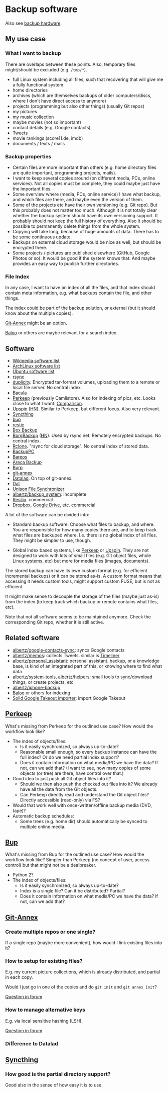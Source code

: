 # Backup software

Also see [backup hardware](backup-hardware.md).

## My use case

### What I want to backup

There are overlaps between these points.
Also, temporary files might/should be excluded (e.g. `/tmp/*`).

* full Linux system including all files, such that recovering that will give me a fully functional system
* home directories
* archives (which are themselves backups of older computers/discs, where I don't have direct access to anymore)
* projects (programming but also other things) (usually Git repos)
* my pictures
* my music collection
* maybe movies (not so important)
* contact details (e.g. Google contacts)
* Tweets
* movie rankings (score11.de, imdb)
* documents / texts / mails


### Backup properties

* Certain files are more important than others (e.g. home directory files are quite important, programming projects, mails).
* I want to keep several copies around (on different media, PCs, online services).
  Not all copies must be complete, they could maybe just have the important files.
* Some overview where (media, PCs, online service) I have what backup, and which files are there, and maybe even the version of them.
* Some of the projects etc have their own versioning (e.g. Git repo).
  But this probably does not matter too much.
  Although it is not totally clear whether the backup system should have its own versioning support.
  It probably should not keep the full history of everything.
  Also it should be possible to permanently delete things from the whole system.
* Copying will take long, because of huge amounts of data. There has to be some continuous update.
* Backups on external cloud storage would be nice as well, but should be encrypted there.
* Some projects / pictures are published elsewhere (GitHub, Google Photos or so).
  It would be good if the system knows that. And maybe provides an easy way to publish further directories.


### File Index

In any case, I want to have an index of all the files,
and that index should contain meta information,
e.g. what backups contain the file, and other things.

The index could be part of the backup solution,
or external (but it should know about the multiple copies).

[Git-Annex](https://git-annex.branchable.com/) might be an option.

[Baloo](https://community.kde.org/Baloo) or others are maybe relevant for a search index.


## Software

* [Wikipedia software list](https://en.wikipedia.org/wiki/List_of_backup_software)
* [ArchLinux software list](https://wiki.archlinux.org/index.php/Synchronization_and_backup_programs)
* [Ubuntu software list](https://help.ubuntu.com/community/BackupYourSystem)
* [rsync](https://rsync.samba.org/)
* [duplicity](https://nongnu.org/duplicity/). Encrypted tar-format volumes, uploading them to a remote or local file server.
  No central index.
* [Bacula](https://bacula.org/)
* [Perkeep](https://perkeep.org/) (previously Camlistore).
  Also for indexing of pics, etc.
  Looks close to what I want.
  [Comparison](https://perkeep.org/doc/compare).
* [Upspin](https://upspin.io/)
  ([HN](https://news.ycombinator.com/item?id=13700492)).
  Similar to Perkeep, but different focus.
  Also very relevant.
* [Syncthing](https://syncthing.net/)
* [bup](https://bup.github.io/)
* [restic](https://restic.net/)
* [Box Backup](https://www.boxbackup.org/)
* [BorgBackup](https://www.borgbackup.org/)
  ([HN](https://news.ycombinator.com/item?id=21642364)).
  Used by rsync.net.
  Remotely encrypted backups.
  No central index.
* [Rclone](https://rclone.org/). "rsync for cloud storage".
  No central index of stored data.
* [BackupPC](https://backuppc.github.io/backuppc/)
* [Bareos](https://www.bareos.org/)
* [Areca Backup](http://www.areca-backup.org/)
* [Burp](https://burp.grke.org/)
* [git-annex](https://git-annex.branchable.com/)
* [Datalad](https://www.datalad.org/). On top of git-annex.
* [Dat](http://datproject.org)
* [Unison File Synchronizer](https://www.cis.upenn.edu/~bcpierce/unison/)
* [albertz/backup_system](https://github.com/albertz/backup_system): incomplete
* [Resilio](https://www.resilio.com/individuals-sync/). commercial
* [Dropbox](https://www.dropbox.com/), [Google Drive](https://www.google.com/drive/), etc. commercial

A lot of the software can be divided into:

* Standard backup software:
  Choose what files to backup, and where.
  You are responsible for how many copies there are,
  and to keep track what files are backuped where.
  I.e. there is no global index of all files.
  They might be simpler to use, though.

* Global index based systems,
  like [Perkeep](https://perkeep.org/) or [Upspin](https://upspin.io/).
  They are not designed to work with lots of small files
  (e.g. Git object files, whole Linux systems, etc)
  but more for media files (images, documents).

The stored backup can have its own custom format
(e.g. for efficient incremental backups)
or it can be stored as-is.
A custom format means that accessing it needs custom tools,
might support custom FUSE, but is not as efficient.

It might make sense to decouple the storage of the files (maybe just as-is)
from the index (to keep track which backup or remote contains what files, etc).

Note that not all software seems to be maintained anymore.
Check the corresponding Git repo, whether it is still active.


## Related software

* [albertz/google-contacts-sync](https://github.com/albertz/google-contacts-sync): syncs Google contacts
* [albertz/memos](https://github.com/albertz/memos): collects Tweets. similar is [Timeliner](https://github.com/mholt/timeliner)
* [albertz/personal_assistant](https://github.com/albertz/personal_assistant): personal assistant. backup, or a knowledge base, is kind of an integrated part of this; or knowing where to find what data
* [albertz/system-tools](https://github.com/albertz/system-tools), [albertz/helpers](https://github.com/albertz/helpers): small tools to sync/download things, or create projects, etc
* [albertz/iphone-backup](https://github.com/albertz/iphone-backup)
* [Baloo](https://community.kde.org/Baloo) or others for indexing
* [Solid Google Takeout importer](https://github.com/solid/solid-takeout-import): import Google Takeout


## [Perkeep](https://perkeep.org/)

What's missing from Perkeep for the outlined use case?
How would the workflow look like?

* The index of objects/files:
  - Is it easily synchronized, so always up-to-date?
  - Reasonable small enough, so every backup instance can have the full index?
    Or do we need partial index support?
  - Does it contain information on what media/PC we have the data?
    If not, can we add that?
    (I want to see, how many copies of some objects (or tree) are there,
     have control over that.)
* Good idea to just push all Git object files into it?
  - Should we then also push the checked out files into it?
    We already have all the data from the Git objects.
  - Can Perkeep directly read and understand the Git object files?
    Directly accessible (read-only) via FS?
* Would that work well with once-written/offline backup media (DVD, tape)?
* Automatic backup schedules:
  - Some trees (e.g. home dir) should automatically be synced to multiple online media.


## [Bup](https://bup.github.io/)

What's missing from Bup for the outlined use case?
How would the workflow look like?
Simpler than Perkeep (no concept of user, access control)
but that might not be a dealbreaker.

* Python 2?
* The index of objects/files:
  - Is it easily synchronized, so always up-to-date?
  - Index is a single file? Can it be distributed? Partial?
  - Does it contain information on what media/PC we have the data?
    If not, can we add that?


## [Git-Annex](https://git-annex.branchable.com/)

### Create multiple repos or one single?

If a single repo (maybe more convenient),
how would I link existing files into it?

### How to setup for existing files?

E.g. my current picture collections, which is already distributed, and partial in each copy.

Would I just go in one of the copies
and do `git init` and `git annex init`?

[Question in forum](https://git-annex.branchable.com/forum/Import_existing_files/)

### How to manage alternative keys

E.g. via local sensitive hashing (LSH).

[Question in forum](https://git-annex.branchable.com/forum/Fuzzy_local_sensitive_hashing___40__LSH__41__/)

### Difference to Datalad


## [Syncthing](http://syncthing.net)

### How good is the partial directory support?

Good also in the sense of how easy it is to use.
